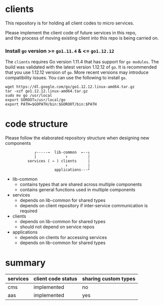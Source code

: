 # clients

This repository is for holding all client codes to micro services.

Please implement the client code of future services in this repo, \
and the process of moving existing client into this repo is being carried on.

### Install `go` version >= `go1.11.4` & <= `go1.12.12`
The `clients` requires Go version 1.11.4 that has support for `go modules`. The build was validated with the latest version 1.12.12 of `go`. It is recommended that you use 1.12.12 version of `go`. More recent versions may introduce compatibility issues. You can use the following to install `go`.
```shell
wget https://dl.google.com/go/go1.12.12.linux-amd64.tar.gz
tar -xzf go1.12.12.linux-amd64.tar.gz
sudo mv go /usr/local
export GOROOT=/usr/local/go
export PATH=$GOPATH/bin:$GOROOT/bin:$PATH
```

# code structure

Please follow the elaborated repository structure when designing new components

```
             ┌-----→  lib-common  ←--┐
             |             ↑         |
          services ( → ) clients     |
                           ↑         |
                      applications---┘
```

- lib-common
    - contains types that are shared across multiple components
    - contains general functions used in multiple components
- services
    - depends on lib-common for shared types
    - depends on client repository if inter-service communication is required
- clients
    - depends on lib-common for shared types
    - should not depend on service repos
- applications
    - depends on clients for accessing services
    - depends on lib-common for shared types

# summary

services | client code status | sharing custom types
---------|--------------------|------------
cms      | implemented  |  no
aas      | implemented  |  yes